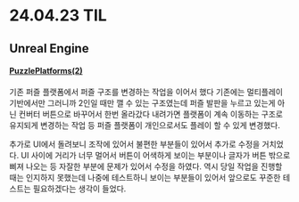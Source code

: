 # 24.04.23 TIL

## Unreal Engine

#### [PuzzlePlatforms(2)](</Unreal%20Engine/실습/PuzzlePlatforms/PuzzlePlatforms(2).md>)

기존 퍼즐 플랫폼에서 퍼즐 구조를 변경하는 작업을 이어서 했다 기존에는 멀티플레이 기반에서만 그러니까 2인일 때만 깰 수 있는 구조였는데 퍼즐 발판을 누르고 있는게 아닌 컨버터 버튼으로 바꾸어서 한번 올라갔다 내려가면 플랫폼이 계속 이동하는 구조로 유지되게 변경하는 작업 등 퍼즐 플랫폼이 개인으로서도 플레이 할 수 있게 변경했다.

추가로 UI에서 돌려보니 조작에 있어서 불편한 부분들이 있어서 추가로 수정을 거치었다. UI 사이에 거리가 너무 멀어서 버튼이 어색하게 보이는 부분이나 글자가 버튼 밖으로 삐져 나오는 등 자잘한 부분에 문제가 있어서 수정을 하였다. 역시 당일 작업을 진행할 때는 인지하지 못했는데 나중에 테스트하니 보이는 부분들이 있어서 앞으로도 꾸준한 테스트는 필요하겠다는 생각이 들었다.